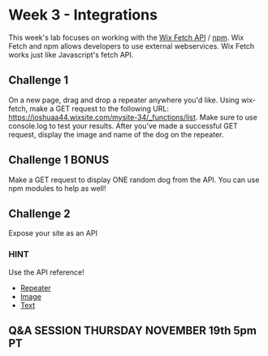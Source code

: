 # Week 3 - Integrations
This week's lab focuses on working with the [Wix Fetch API](https://www.wix.com/corvid/reference/wix-fetch/fetch) / [npm](https://www.wix.com/corvid/feature/npm-packages). Wix Fetch and npm allows developers to use external webservices. Wix Fetch works just like Javascript's fetch API.

## Challenge 1

On a new page, drag and drop a repeater anywhere you'd like. Using wix-fetch, make a GET request to the following URL: https://joshuaa44.wixsite.com/mysite-34/_functions/list. Make sure to use console.log to test your results. After you've made a successful GET request, display the image and name of the dog on the repeater.

## Challenge 1 BONUS 

Make a GET request to display ONE random dog from the API. You can use npm modules to help as well! 


## Challenge 2
Expose your site as an API



### HINT
Use the API reference! 

	
* [Repeater](https://www.wix.com/corvid/reference/$w/repeater)
* [Image](https://www.wix.com/corvid/reference/$w/image)
* [Text](https://www.wix.com/corvid/reference/$w/text/text)

## Q&A SESSION THURSDAY NOVEMBER 19th 5pm PT
